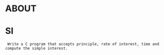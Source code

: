 # ABOUT

# SI

     Write a C program that accepts principle, rate of interest, time and compute the simple interest. 